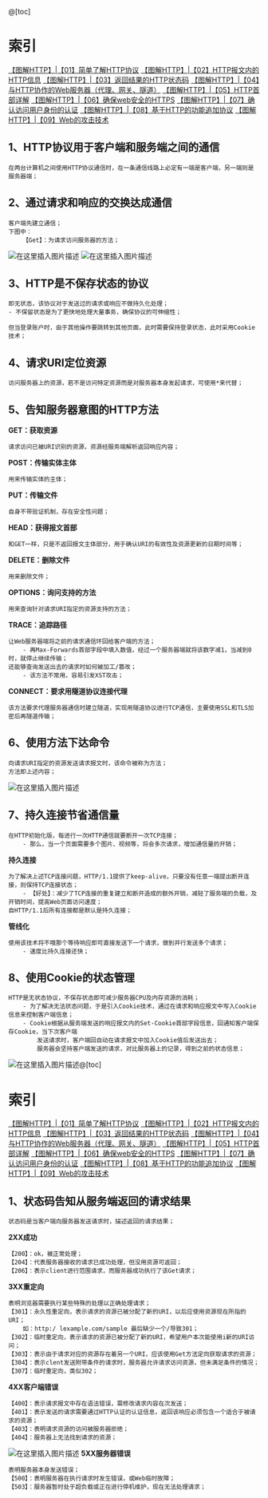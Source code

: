 @[toc]

# 索引

[【图解HTTP】|【01】简单了解HTTP协议](https://blog.csdn.net/weixin_45926547/article/details/125011213?spm=1001.2014.3001.5501)
[【图解HTTP】|【02】HTTP报文内的HTTP信息](https://blog.csdn.net/weixin_45926547/article/details/125011894?spm=1001.2014.3001.5501)
[【图解HTTP】|【03】返回结果的HTTP状态码](https://blog.csdn.net/weixin_45926547/article/details/125012914?spm=1001.2014.3001.5501)
[【图解HTTP】|【04】与HTTP协作的Web服务器（代理、网关、隧道）](https://blog.csdn.net/weixin_45926547/article/details/125013269?spm=1001.2014.3001.5501)
[【图解HTTP】|【05】HTTP首部详解](https://blog.csdn.net/weixin_45926547/article/details/125015117?spm=1001.2014.3001.5501)
[【图解HTTP】|【06】确保web安全的HTTPS](https://blog.csdn.net/weixin_45926547/article/details/125019486?spm=1001.2014.3001.5501)
[【图解HTTP】|【07】确认访问用户身份的认证](https://blog.csdn.net/weixin_45926547/article/details/125020525?spm=1001.2014.3001.5501)
[【图解HTTP】|【08】基于HTTP的功能追加协议](https://blog.csdn.net/weixin_45926547/article/details/125022468?spm=1001.2014.3001.5501)
[【图解HTTP】|【09】Web的攻击技术](https://blog.csdn.net/weixin_45926547/article/details/125024732?spm=1001.2014.3001.5501)


## 1、HTTP协议用于客户端和服务端之间的通信
```
在两台计算机之间使用HTTP协议通信时，在一条通信线路上必定有一端是客户端，另一端则是服务器端；
```

## 2、通过请求和响应的交换达成通信
```
客户端先建立通信；
下图中：
	【Get】：为请求访问服务器的方法；

```
![在这里插入图片描述](https://img-blog.csdnimg.cn/bfa34fc564bb4c88a53c29c890843279.png)
![在这里插入图片描述](https://img-blog.csdnimg.cn/1432d930fa3d414b9cc362a4c8d31610.png)

## 3、HTTP是不保存状态的协议

```
即无状态，该协议对于发送过的请求或响应不做持久化处理；
- 不保留状态是为了更快地处理大量事务，确保协议的可伸缩性；

但当登录账户时，由于其他操作要跳转到其他页面，此时需要保持登录状态，此时采用Cookie技术；
```

## 4、请求URI定位资源
```
访问服务器上的资源，若不是访问特定资源而是对服务器本身发起请求，可使用*来代替；
```

## 5、告知服务器意图的HTTP方法
**GET：获取资源**
```
请求访问已被URI识别的资源，资源经服务端解析返回响应内容；
```

**POST：传输实体主体**

```
用来传输实体的主体；
```
**PUT：传输文件**
```
自身不带验证机制，存在安全性问题；
```
**HEAD：获得报文首部**

```
和GET一样，只是不返回报文主体部分，用于确认URI的有效性及资源更新的日期时间等；
```
**DELETE：删除文件**

```
用来删除文件；
```

**OPTIONS：询问支持的方法**

```
用来查询针对请求URI指定的资源支持的方法；
```
**TRACE：追踪路径**

```
让Web服务器端将之前的请求通信环回给客户端的方法；
	- 再Max-Forwards首部字段中填入数值，经过一个服务器端就将该数字减1，当减到0时，就停止继续传输；
还能够查询发送出去的请求时如何被加工/篡改；
	- 该方法不常用，容易引发XST攻击；
```
**CONNECT：要求用隧道协议连接代理**

```
该方法要求代理服务器通信时建立隧道，实现用隧道协议进行TCP通信，主要使用SSL和TLS加密后再隧道传输；
```
## 6、使用方法下达命令
```
向请求URI指定的资源发送请求报文时，该命令被称为方法；
方法即上述内容；
```
![在这里插入图片描述](https://img-blog.csdnimg.cn/5805f8e0ec88455f8e274b53cfb739b2.png)

## 7、持久连接节省通信量

```
在HTTP初始化版，每进行一次HTTP通信就要断开一次TCP连接；
	- 那么，当一个页面需要多个图片、视频等，将会多次请求，增加通信量的开销；
```
**持久连接**

```
为了解决上述TCP连接问题，HTTP/1.1提供了keep-alive，只要没有任意一端提出断开连接，则保持TCP连接状态；
	- 【好处】：减少了TCP连接的重复建立和断开造成的额外开销，减轻了服务端的负载，及开销时间，提高Web页面访问速度；
自HTTP/1.1后所有连接都是默认是持久连接；
```
**管线化**

```
使用该技术将不哦那个等待响应即可直接发送下一个请求，做到并行发送多个请求；
	- 速度比持久连接还快；
```
## 8、使用Cookie的状态管理
```
HTTP是无状态协议，不保存状态即可减少服务器CPU及内存资源的消耗；
	- 为了解决无法状态问题，于是引入Cookie技术，通过在请求和响应报文中写入Cookie信息来控制客户端信息；
	- Cookie根据从服务端发送的响应报文内的Set-Cookie首部字段信息，回通知客户端保存Cookie，当下次客户端
		发送请求时，客户端回自动在请求报文中加入Cookie值后发送出去；
		服务器会坚持客户端发送的请求，对比服务器上的记录，得到之前的状态信息；
```
![在这里插入图片描述](https://img-blog.csdnimg.cn/9a6dbefffc1c4fe3943aec30c0e757e9.png)@[toc]
# 索引

[【图解HTTP】|【01】简单了解HTTP协议](https://blog.csdn.net/weixin_45926547/article/details/125011213?spm=1001.2014.3001.5501)
[【图解HTTP】|【02】HTTP报文内的HTTP信息](https://blog.csdn.net/weixin_45926547/article/details/125011894?spm=1001.2014.3001.5501)
[【图解HTTP】|【03】返回结果的HTTP状态码](https://blog.csdn.net/weixin_45926547/article/details/125012914?spm=1001.2014.3001.5501)
[【图解HTTP】|【04】与HTTP协作的Web服务器（代理、网关、隧道）](https://blog.csdn.net/weixin_45926547/article/details/125013269?spm=1001.2014.3001.5501)
[【图解HTTP】|【05】HTTP首部详解](https://blog.csdn.net/weixin_45926547/article/details/125015117?spm=1001.2014.3001.5501)
[【图解HTTP】|【06】确保web安全的HTTPS](https://blog.csdn.net/weixin_45926547/article/details/125019486?spm=1001.2014.3001.5501)
[【图解HTTP】|【07】确认访问用户身份的认证](https://blog.csdn.net/weixin_45926547/article/details/125020525?spm=1001.2014.3001.5501)
[【图解HTTP】|【08】基于HTTP的功能追加协议](https://blog.csdn.net/weixin_45926547/article/details/125022468?spm=1001.2014.3001.5501)
[【图解HTTP】|【09】Web的攻击技术](https://blog.csdn.net/weixin_45926547/article/details/125024732?spm=1001.2014.3001.5501)
## 1、状态码告知从服务端返回的请求结果
```
状态码是当客户端向服务器发送请求时，描述返回的请求结果；
```
**2XX成功**

```
【200】：ok，被正常处理；
【204】：代表服务器接收的请求已成功处理，但没用资源可返回；
【206】：表示client进行范围请求，而服务器成功执行了该Get请求；
```
**3XX重定向**
```
表明浏览器需要执行某些特殊的处理以正确处理请求；
【301】：永久性重定向，表示请求的资源已被分配了新的URI，以后应使用资源现在所指的URI；
	如：http:/ lexample.com/sample 最后缺少一个/导致301；
【302】：临时重定向，表示请求的资源已被分配了新的URI，希望用户本次能使用i新的URI访问；
【303】：表示由于请求对应的资源存在着另一个URI，应该使用Get方法定向获取请求的资源；
【304】：表示clent发送附带条件的请求时，服务器允许请求访问资源，但未满足条件的情况；
【307】：临时重定向，类似302；
```
**4XX客户端错误**
```
【400】：表示请求报文中存在语法错误，需修改请求内容在次发送；
【401】：表示发送的请求需要通过HTTP认证的认证信息，返回该响应必须包含一个适合于被请求的资源；
【403】：表明请求资源的访问被服务器拒绝；
【404】：服务器上无法找到请求的资源；
```
![在这里插入图片描述](https://img-blog.csdnimg.cn/878cdf6f8f8546efb5f987b0f63fc7e1.png)
**5XX服务器错误**

```
表明服务器本身发送错误；
【500】：表明服务器在执行请求时发生错误，或Web临时故障；
【503】：服务器暂时处于超负载或正在进行停机维护，现在无法处理请求；
```